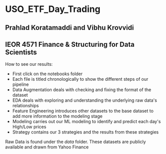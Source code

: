 # USO_ETF_Day_Trading
## Prahlad Koratamaddi and Vibhu Krovvidi
## IEOR 4571 Finance & Structuring for Data Scientists

How to see our results:
* First click on the notebooks folder
* Each file is titled chronologically to show the different steps of our pipeline
* Data Augmentation deals with checking and fixing the format of the dataset
* EDA deals with exploring and understanding the underlying raw data's relationships
* Feature Engineering introduces other datasets to the base dataset to add more information to the modeling stage
* Modeling carries out our ML modeling to identify and predict each day's High/Low prices
* Strategy contains our 3 strategies and the results from these strategies

Raw Data is found under the *data* folder. These datasets are publicly available and drawn from Yahoo Finance
